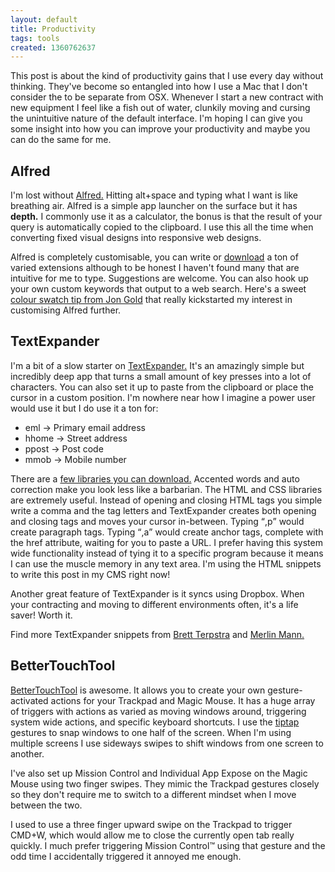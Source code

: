 ```yaml
---
layout: default
title: Productivity
tags: tools
created: 1360762637
---
```

This post is about the kind of productivity gains that I use every day without thinking. They've become so entangled into how I use a Mac that I don't consider the to be separate from OSX. Whenever I start a new contract with new equipment I feel like a fish out of water, clunkily moving and cursing the unintuitive nature of the default interface. I'm hoping I can give you some insight into how you can improve your productivity and maybe you can do the same for me.

<h2>Alfred</h2>

<p>I'm lost without <a href="http://www.alfredapp.com/">Alfred.</a> Hitting alt+space and typing what I want is like breathing air. Alfred is a simple app launcher on the surface but it has <strong>depth.</strong> I commonly use it as a calculator, the bonus is that the result of your query is automatically copied to the clipboard. I use this all the time when converting fixed visual designs into responsive web designs.</p>

<p>Alfred is completely customisable, you can write or <a href="http://support.alfredapp.com/extensions">download</a> a ton of varied extensions although to be honest I haven't found many that are intuitive for me to type. Suggestions are welcome. You can also hook up your own custom keywords that output to a web search. Here's a sweet <a href="https://twitter.com/jongold/status/33844503236317184">colour swatch tip from Jon Gold</a> that really kickstarted my interest in customising Alfred further.</p>

<h2>TextExpander</h2>

<p>I'm a bit of a slow starter on <a href="http://smilesoftware.com/TextExpander/index.html">TextExpander.</a> It's an amazingly simple but incredibly deep app that turns a small amount of key presses into a lot of characters. You can also set it up to paste from the clipboard or place the cursor in a custom position. I'm nowhere near how I imagine a power user would use it but I do use it a ton for:</p>

<ul>
	<li>eml -> Primary email address</li>
<li>hhome -> Street address </li>
<li>ppost -> Post code</li>
<li>mmob -> Mobile number</li>
</ul>

<p>There are a <a href="http://smilesoftware.com/TextExpander/snippets.html">few libraries you can download.</a> Accented words and auto correction make you look less like a barbarian. The HTML and CSS libraries are extremely useful. Instead of opening and closing HTML tags you simple write a comma and the tag letters and TextExpander creates both opening and closing tags and moves your cursor in-between. Typing <q>,p</q> would create paragraph tags. Typing <q>,a</q> would create anchor tags, complete with the href attribute, waiting for you to paste a URL. I prefer having this system wide functionality instead of tying it to a specific program because it means I can use the muscle memory in any text area. I'm using the HTML snippets to write this post in my CMS right now!</p>

<p>Another great feature of TextExpander is it syncs using Dropbox. When your contracting and moving to different environments often, it's a life saver! Worth it.</p>

<p>Find more TextExpander snippets from <a href="http://brettterpstra.com/projects/te-tools/">Brett Terpstra</a> and <a href="http://www.43folders.com/2006/09/05/textexpander-review">Merlin Mann.</a></p>

<h2>BetterTouchTool</h2>

<p><a href="http://www.boastr.de/">BetterTouchTool</a> is awesome. It allows you to create your own gesture-activated actions for your Trackpad and Magic Mouse. It has a huge array of triggers with actions as varied as moving windows around, triggering system wide actions, and specific keyboard shortcuts. I use the <a href="http://blog.boastr.net/?p=596">tiptap</a> gestures to snap windows to one half of the screen. When I'm using multiple screens I use sideways swipes to shift windows from one screen to another.</p>

<p>I've also set up Mission Control and Individual App Expose on the Magic Mouse using two finger swipes. They mimic the Trackpad gestures closely so they don't require me to switch to a different mindset when I move between the two.</p>

<p>I used to use a three finger upward swipe on the Trackpad to trigger CMD+W, which would allow me to close the currently open tab really quickly. I much prefer triggering Mission Control&trade; using that gesture and the odd time I accidentally triggered it annoyed me enough.</p>
